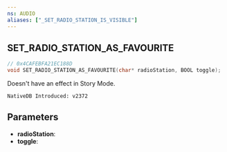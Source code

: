 ```yaml
---
ns: AUDIO
aliases: ["_SET_RADIO_STATION_IS_VISIBLE"]
---
```

## SET_RADIO_STATION_AS_FAVOURITE

```c
// 0x4CAFEBFA21EC188D
void SET_RADIO_STATION_AS_FAVOURITE(char* radioStation, BOOL toggle);
```

Doesn't have an effect in Story Mode.

```
NativeDB Introduced: v2372
```

## Parameters
* **radioStation**:
* **toggle**:

